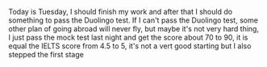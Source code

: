 Today is Tuesday, I should finish my work and after that I should do something to pass the Duolingo test. If I can't pass the Duolingo test, some other plan of going abroad will never fly, but maybe it's not very hard thing, I just pass the mock test last night and get the score about 70 to 90, it is equal the IELTS score from 4.5 to 5, it's not a vert good starting but I also stepped the first stage
